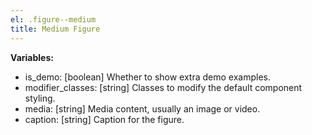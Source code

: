```yaml
---
el: .figure--medium
title: Medium Figure
---
```


__Variables:__
* is_demo: [boolean] Whether to show extra demo examples.
* modifier_classes: [string] Classes to modify the default component styling.
* media: [string] Media content, usually an image or video.
* caption: [string] Caption for the figure.
